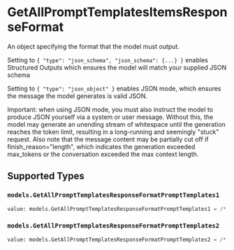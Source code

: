 # GetAllPromptTemplatesItemsResponseFormat

An object specifying the format that the model must output. 

 Setting to `{ "type": "json_schema", "json_schema": {...} }` enables Structured Outputs which ensures the model will match your supplied JSON schema 

 Setting to `{ "type": "json_object" }` enables JSON mode, which ensures the message the model generates is valid JSON.

Important: when using JSON mode, you must also instruct the model to produce JSON yourself via a system or user message. Without this, the model may generate an unending stream of whitespace until the generation reaches the token limit, resulting in a long-running and seemingly "stuck" request. Also note that the message content may be partially cut off if finish_reason="length", which indicates the generation exceeded max_tokens or the conversation exceeded the max context length.


## Supported Types

### `models.GetAllPromptTemplatesResponseFormatPromptTemplates1`

```python
value: models.GetAllPromptTemplatesResponseFormatPromptTemplates1 = /* values here */
```

### `models.GetAllPromptTemplatesResponseFormatPromptTemplates2`

```python
value: models.GetAllPromptTemplatesResponseFormatPromptTemplates2 = /* values here */
```

